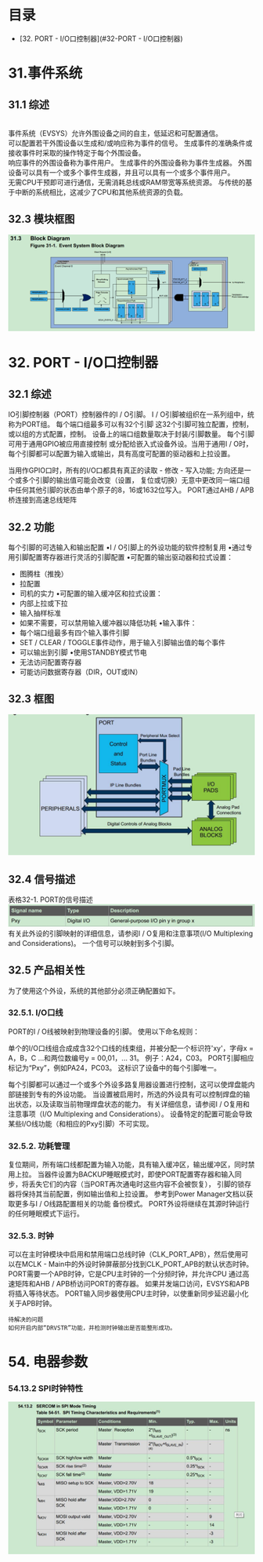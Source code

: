 # 目录

* [32. PORT - I/O口控制器](#32-PORT - I/O口控制器)



# 31.事件系统
## 31.1 综述
   <br/>事件系统（EVSYS）允许外围设备之间的自主，低延迟和可配置通信。
   <br/>可以配置若干外围设备以生成和/或响应称为事件的信号。 生成事件的准确条件或接收事件时采取的操作特定于每个外围设备。
   <br/>响应事件的外围设备称为事件用户。 生成事件的外围设备称为事件生成器。 外围设备可以具有一个或多个事件生成器，并且可以具有一个或多个事件用户。
   <br/>无需CPU干预即可进行通信，无需消耗总线或RAM带宽等系统资源。 与传统的基于中断的系统相比，这减少了CPU和其他系统资源的负载。


## 32.3 模块框图
![image](https://github.com/yuchengstudio/SAMD51/blob/master/aplication_note/pictures/Event%20System_001.png)

# 32. PORT - I/O口控制器
## 32.1 综述
   IO引脚控制器（PORT）控制器件的I / O引脚。 I / O引脚被组织在一系列组中，统称为PORT组。 每个端口组最多可以有32个引脚
这32个引脚可独立配置，控制，或以组的方式配置，控制。 设备上的端口组数量取决于封装/引脚数量。 每个引脚可用于通用GPIO被应用直接控制
或分配给嵌入式设备外设。当用于通用I / O时，每个引脚都可以配置为输入或输出，具有高度可配置的驱动器和上拉设置。

   当用作GPIO口时，所有的I/O口都具有真正的读取 - 修改 - 写入功能; 方向还是一个或多个引脚的输出值可能会改变（设置，
复位或切换）无意中更改同一端口组中任何其他引脚的状态由单个原子的8，16或1632位写入。
   PORT通过AHB / APB桥连接到高速总线矩阵
   
## 32.2 功能
每个引脚的可选输入和输出配置
•I / O引脚上的外设功能的软件控制复用
•通过专用引脚配置寄存器进行灵活的引脚配置
•可配置的输出驱动器和拉式设置：
- 图腾柱（推挽）
- 拉配置
- 司机的实力
•可配置的输入缓冲区和拉式设置：
- 内部上拉或下拉
- 输入抽样标准
- 如果不需要，可以禁用输入缓冲器以降低功耗
•输入事件：
- 每个端口组最多有四个输入事件引脚
- SET / CLEAR / TOGGLE事件动作，用于输入引脚输出值的每个事件
- 可以输出到引脚
•使用STANDBY模式节电
- 无法访问配置寄存器
- 可能访问数据寄存器（DIR，OUT或IN）


## 32.3 框图
![images](https://github.com/yuchengstudio/SAMD51/blob/master/aplication_note/pictures/E5X_DT_001.jpg)

## 32.4 信号描述
表格32-1. PORT的信号描述
![images](https://github.com/yuchengstudio/SAMD51/blob/master/aplication_note/pictures/E5X_DT_002.jpg)
有关此外设的引脚映射的详细信息，请参阅I / O复用和注意事项(I/O Multiplexing and Considerations)。
一个信号可以映射到多个引脚。

## 32.5 产品相关性
为了使用这个外设，系统的其他部分必须正确配置如下。

### 32.5.1. I/O口线
PORT的I / O线被映射到物理设备的引脚。 使用以下命名规则：

  单个的I/O口线组合成成含32个口线的线束组，并被分配一个标识符'xy'，字母x = A，B，C ...和两位数编号y = 00,01，... 31。 
  例子：A24，C03。
  PORT引脚相应标记为“Pxy”，例如PA24，PC03。 这标识了设备中的每个引脚唯一。
  
  每个引脚都可以通过一个或多个外设多路复用器设置进行控制，这可以使焊盘能内部链接到专有的外设功能。 当设置被启用时，所选的外设具有可以控制焊盘的输出状态，以及读取当前物理焊盘状态的能力。
  有关详细信息，请参阅I / O复用和注意事项（I/O Multiplexing and Considerations）。
  设备特定的配置可能会导致某些I/O线功能（和相应的Pxy引脚）不可实现。
  
### 32.5.2. 功耗管理
   复位期间，所有端口线都配置为输入功能，具有输入缓冲区，输出缓冲区，同时禁用上拉。
当器件设置为BACKUP睡眠模式时，即使PORT配置寄存器和输入同步，将丢失它们的内容（当PORT再次通电时这些内容不会被恢复），
引脚的锁存器将保持其当前配置，例如输出值和上拉设置。 参考到Power Manager文档以获取更多与I / O线路配置相关的功能
备份模式。
   PORT外设将继续在其源时钟运行的任何睡眠模式下运行。
   
### 32.5.3. 时钟
   可以在主时钟模块中启用和禁用端口总线时钟（CLK_PORT_APB），然后使用可以在MCLK - Main中的外设时钟屏蔽部分找到CLK_PORT_APB的默认状态时钟。
PORT需要一个APB时钟，它是CPU主时钟的一个分频时钟，并允许CPU
通过高速矩阵和AHB / APB桥访问PORT的寄存器。
如果并发端口访问，EVSYS和APB将插入等待状态。
PORT输入同步器使用CPU主时钟，以使重新同步延迟最小化
关于APB时钟。


```
待解决的问题
如何开启内部“DRVSTR”功能，并检测时钟输出是否能整形成功。
```

# 54. 电器参数
### 54.13.2 SPI时钟特性
![images](https://github.com/yuchengstudio/SAMD51/blob/master/aplication_note/pictures/E5x_SPI_001.jpg)











